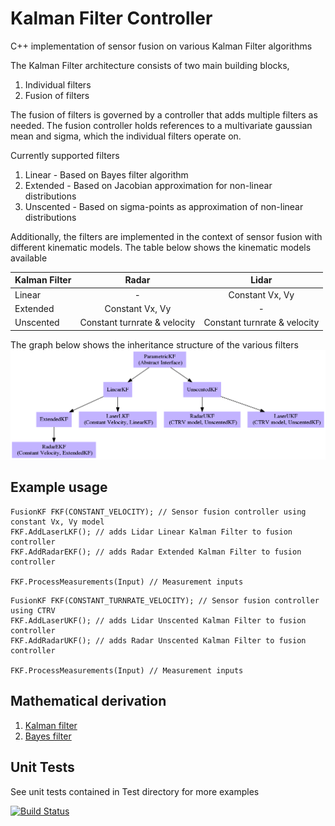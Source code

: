 # Kalman Filter Controller
C++ implementation of sensor fusion on various Kalman Filter algorithms

[//]: # (Image References)

[image1]: diag.png "Parametric Kalman Filter architecture"

The Kalman Filter architecture consists of two main building blocks, 
1. Individual filters
2. Fusion of filters

The fusion of filters is governed by a controller that adds multiple filters as needed. The fusion controller holds references to a multivariate gaussian mean and sigma, which the individual filters operate on. 

Currently supported filters

1. Linear - Based on Bayes filter algorithm
2. Extended - Based on Jacobian approximation for non-linear distributions
3. Unscented - Based on sigma-points as approximation of non-linear distributions

Additionally, the filters are implemented in the context of sensor fusion with different kinematic models. The table below shows the kinematic models available

| Kalman Filter      |  Radar	       |    Lidar           |
|:-------------------|:---------------:|:------------------:|
| Linear             |  -  	       |   Constant Vx, Vy  |
| Extended    	     | Constant Vx, Vy |	-           |
| Unscented	     | Constant turnrate & velocity | Constant turnrate & velocity |


The graph below shows the inheritance structure of the various filters
![alt text][image1]

## Example usage

```
FusionKF FKF(CONSTANT_VELOCITY); // Sensor fusion controller using constant Vx, Vy model
FKF.AddLaserLKF(); // adds Lidar Linear Kalman Filter to fusion controller
FKF.AddRadarEKF(); // adds Radar Extended Kalman Filter to fusion controller

FKF.ProcessMeasurements(Input) // Measurement inputs
```

```
FusionKF FKF(CONSTANT_TURNRATE_VELOCITY); // Sensor fusion controller using CTRV
FKF.AddLaserUKF(); // adds Lidar Unscented Kalman Filter to fusion controller
FKF.AddRadarUKF(); // adds Radar Unscented Kalman Filter to fusion controller

FKF.ProcessMeasurements(Input) // Measurement inputs
```

## Mathematical derivation
1. [Kalman filter](https://kernyan.com/2017/08/25/kalman-filter/)
2. [Bayes filter](https://kernyan.com/2017/08/20/bayes-filter/)

## Unit Tests

See unit tests contained in Test directory for more examples

[![Build Status](https://travis-ci.org/kernyan/KalmanFilterController.svg?branch=master)](https://travis-ci.org/kernyan/KalmanFilterController)




